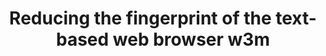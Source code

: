 ---
lang: fr
layout: doc
redirect_from:
- /fr/doc/w3m/
- /fr/wiki/W3m/
- /fr/doc/mutt/
- /fr/doc/W3m/
redirect_to: https://github.com/Qubes-Community/Contents/blob/master/docs/configuration/w3m.md
ref: 101
title: Reducing the fingerprint of the text-based web browser w3m
---